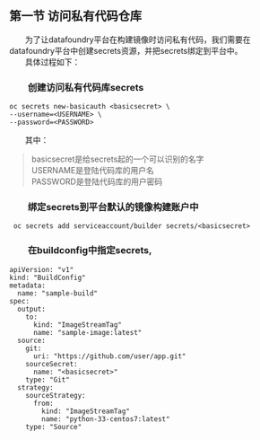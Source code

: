 ##  第一节 访问私有代码仓库
　　为了让datafoundry平台在构建镜像时访问私有代码，我们需要在datafoundry平台中创建secrets资源，并把secrets绑定到平台中。  
　　具体过程如下：  
###  　　创建访问私有代码库secrets
``` 
oc secrets new-basicauth <basicsecret> \
--username=<USERNAME> \
--password=<PASSWORD>
``` 
　　其中：
>   basicsecret是给secrets起的一个可以识别的名字  
    USERNAME是登陆代码库的用户名  
    PASSWORD是登陆代码库的用户密码  

###    　　绑定secrets到平台默认的镜像构建账户中
``` 
 oc secrets add serviceaccount/builder secrets/<basicsecret>
``` 
###    　　在buildconfig中指定secrets,
``` 
apiVersion: "v1"
kind: "BuildConfig"
metadata:
  name: "sample-build"
spec:
  output:
    to:
      kind: "ImageStreamTag"
      name: "sample-image:latest"
  source:
    git:
      uri: "https://github.com/user/app.git" 
    sourceSecret:
      name: "<basicsecret>"
    type: "Git"
  strategy:
    sourceStrategy:
      from:
        kind: "ImageStreamTag"
        name: "python-33-centos7:latest"
    type: "Source"
```   